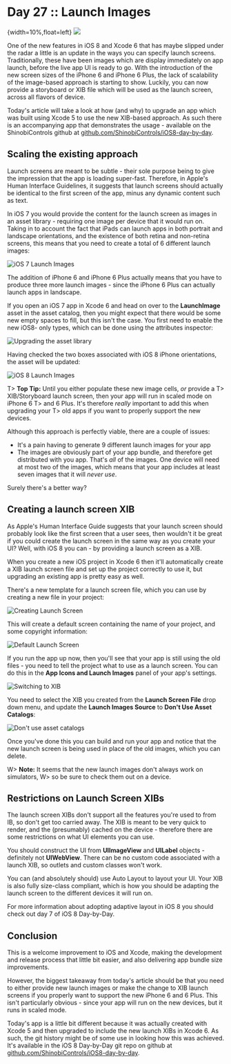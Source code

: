 # Day 27 :: Launch Images

{width=10%,float=left}
![](images/27/thumbnail.png)

One of the new features in iOS 8 and Xcode 6 that has maybe slipped under the
radar a little is an update in the ways you can specify launch screens.
Traditionally, these have been images which are display immediately on app
launch, before the live app UI is ready to go. With the introduction of the new
screen sizes of the iPhone 6 and iPhone 6 Plus, the lack of scalability of the
image-based approach is starting to show. Luckily, you can now provide a
storyboard or XIB file which will be used as the launch screen, across all
flavors of device.

Today's article will take a look at how (and why) to upgrade an app which was
built using Xcode 5 to use the new XIB-based approach. As such there is an
accompanying app that demonstrates the usage - available on the ShinobiControls
github at
[github.com/ShinobiControls/iOS8-day-by-day](https://github.com/ShinobiControls/iOS8-day-by-day).

## Scaling the existing approach

Launch screens are meant to be subtle - their sole purpose being to give the
impression that the app is loading super-fast. Therefore, in Apple's Human
Interface Guidelines, it suggests that launch screens should actually be
identical to the first screen of the app, minus any dynamic content such as
text.

In iOS 7 you would provide the content for the launch screen as images in an
asset library - requiring one image per device that it would run on. Taking in
to account the fact that iPads can launch apps in both portrait and landscape
orientations, and the existence of both retina and non-retina screens, this
means that you need to create a total of 6 different launch images:

![iOS 7 Launch Images](images/27/ios7_launch_images.png)

The addition of iPhone 6 and iPhone 6 Plus actually means that you have to
produce three more launch images - since the iPhone 6 Plus can actually launch
apps in landscape.

If you open an iOS 7 app in Xcode 6 and head on over to the __LaunchImage__ asset
in the asset catalog, then you might expect that there would be some new empty
spaces to fill, but this isn't the case. You first need to enable the new iOS8-
only types, which can be done using the attributes inspector:

![Upgrading the asset library](images/27/upgrading_asset_library.png)

Having checked the two boxes associated with iOS 8 iPhone orientations, the asset
will be updated:

![iOS 8 Launch Images](images/27/ios8_launch_images.png)

T> __Top Tip:__ Until you either populate these new image cells, _or_ provide a
T> XIB/Storyboard launch screen, then your app will run in scaled mode on iPhone 6
T> and 6 Plus. It's therefore _really_ important to add this when upgrading your
T> old apps if you want to properly support the new devices.

Although this approach is perfectly viable, there are a couple of issues:

- It's a pain having to generate 9 different launch images for your app
- The images are obviously part of your app bundle, and therefore get
distributed with you app. That's _all_ of the images. One device will need at
most two of the images, which means that your app includes at least seven images
that it will _never use_.

Surely there's a better way?

## Creating a launch screen XIB

As Apple's Human Interface Guide suggests that your launch screen should
probably look like the first screen that a user sees, then wouldn't it be great
if you could create the launch screen in the same way as you create your UI?
Well, with iOS 8 you can - by providing a launch screen as a XIB.

When you create a new iOS project in Xcode 6 then it'll automatically create a
XIB launch screen file and set up the project correctly to use it, but upgrading
an existing app is pretty easy as well.

There's a new template for a launch screen file, which you can use by creating a
new file in your project:

![Creating Launch Screen](images/27/creating_launch_screen.png)

This will create a default screen containing the name of your project, and some
copyright information:

![Default Launch Screen](images/27/default_launch_screen.png)

If you run the app up now, then you'll see that your app is still using the old
files - you need to tell the project what to use as a launch screen. You can do
this in the __App Icons and Launch Images__ panel of your app's settings.

![Switching to XIB](images/27/switching_to_xib.png)

You need to select the XIB you created from the __Launch Screen File__ drop down
menu, and update the __Launch Images Source__ to __Don't Use Asset Catalogs__:

![Don't use asset catalogs](images/27/dont_use_asset_catalogs.png)

Once you've done this you can build and run your app and notice that the new
launch screen is being used in place of the old images, which you can delete.

W> __Note:__ It seems that the new launch images don't always work on simulators,
W> so be sure to check them out on a device.

## Restrictions on Launch Screen XIBs

The launch screen XIBs don't support all the features you're used to from IB, so
don't get too carried away. The XIB is meant to be very quick to render, and the
(presumably) cached on the device - therefore there are some restrictions on
what UI elements you can use.

You should construct the UI from __UIImageView__ and __UILabel__ objects -
definitely not __UIWebView__. There can be no custom code associated with a
launch XIB, so outlets and custom classes won't work.

You can (and absolutely should) use Auto Layout to layout your UI. Your XIB is
also fully size-class compliant, which is how you should be adapting the launch
screen to the different devices it will run on.

For more information about adopting adaptive layout in iOS 8 you should check 
out day 7 of iOS 8 Day-by-Day.

## Conclusion

This is a welcome improvement to iOS and Xcode, making the development and
release process that little bit easier, and also delivering app bundle size
improvements.

However, the biggest takeaway from today's article should be that you need to
either provide new launch images or make the change to XIB launch screens if you
properly want to support the new iPhone 6 and 6 Plus. This isn't particularly
obvious - since your app will run on the new devices, but it runs in scaled
mode.

Today's app is a little bit different because it was actually created with Xcode
5 and then upgraded to include the new launch XIBs in Xcode 6. As such, the git
history might be of some use in looking how this was achieved. It's available in
the iOS 8 Day-by-Day git repo on github at
[github.com/ShinobiControls/iOS8-day-by-day](https://github.com/ShinobiControls/iOS8-day-by-day).

